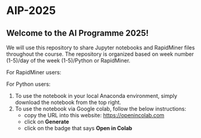# AIP-2025

## Welcome to the AI Programme 2025! 

We will use this repository to share Jupyter notebooks and RapidMiner files throughout the course. The repository is organized based on week number (1-5)/day of the week (1-5)/Python or RapidMiner.

For RapidMiner users:


For Python users:
1. To use the notebook in your local Anaconda environment, simply download the notebook from the top right.
2. To use the notebook via Google colab, follow the below instructions:
   - copy the URL into this website: https://openincolab.com
   - click on **Generate**
   - click on the badge that says **Open in Colab** 
